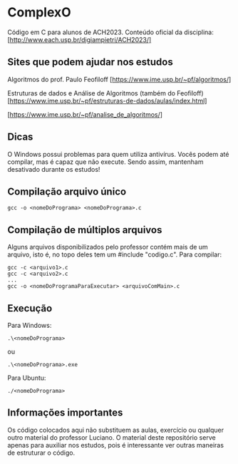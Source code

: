 # ComplexO
Código em C para alunos de ACH2023. Conteúdo oficial da disciplina:
[http://www.each.usp.br/digiampietri/ACH2023/]

## Sites que podem ajudar nos estudos

Algoritmos do prof. Paulo Feofiloff
[https://www.ime.usp.br/~pf/algoritmos/]

Estruturas de dados e Análise de Algoritmos (também do Feofiloff)
[https://www.ime.usp.br/~pf/estruturas-de-dados/aulas/index.html]

[https://www.ime.usp.br/~pf/analise_de_algoritmos/]

## Dicas

O Windows possui problemas para quem utiliza antivírus. Vocês podem até compilar, mas é capaz que não execute. Sendo assim, mantenham desativado durante os estudos!

## Compilação arquivo único

```
gcc -o <nomeDoPrograma> <nomeDoPrograma>.c
```

## Compilação de múltiplos arquivos

Alguns arquivos disponibilizados pelo professor contém mais de um arquivo, isto é, no topo deles tem um #include "codigo.c". Para compilar:

```
gcc -c <arquivo1>.c
gcc -c <arquivo2>.c
...
gcc -o <nomeDoProgramaParaExecutar> <arquivoComMain>.c
```

## Execução

Para Windows: 
```
.\<nomeDoPrograma>
```
ou 
```
.\<nomeDoPrograma>.exe
```
Para Ubuntu: 
```
./<nomeDoPrograma>
```

## Informações importantes

Os código colocados aqui não substituem as aulas, exercício ou qualquer outro material do professor Luciano. O material deste repositório serve apenas para auxiliar nos estudos, pois é interessante ver outras maneiras de estruturar o código.
